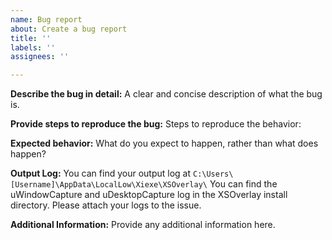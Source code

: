 ```yaml
---
name: Bug report
about: Create a bug report
title: ''
labels: ''
assignees: ''

---
```

**Describe the bug in detail:**
A clear and concise description of what the bug is.

**Provide steps to reproduce the bug:**
Steps to reproduce the behavior:

**Expected behavior:**
What do you expect to happen, rather than what does happen?

**Output Log:**
You can find your output log at `C:\Users\[Username]\AppData\LocalLow\Xiexe\XSOverlay\`
You can find the uWindowCapture and uDesktopCapture log in the XSOverlay install directory.
Please attach your logs to the issue.

**Additional Information:**
Provide any additional information here.
